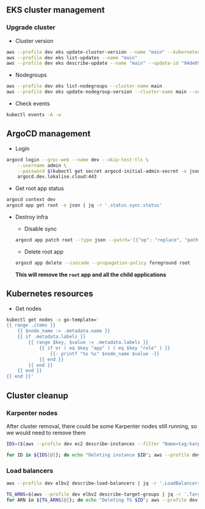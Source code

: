 ## EKS cluster management

### Upgrade cluster

- Cluster version

```bash
aws --profile dev eks update-cluster-version --name "main" --kubernetes-version "1.28"
aws --profile dev eks list-updates --name "main"
aws --profile dev eks describe-update --name "main" --update-id "94de69c1-9486-4e77-802b-99f56edad178"
```

- Nodegroups

```bash
aws --profile dev eks list-nodegroups --cluster-name main
aws --profile dev eks update-nodegroup-version --cluster-name main --nodegroup-name main-system
```

- Check events

```bash
kubectl events -A -w
```

## ArgoCD management

- Login

```bash
argocd login --grpc-web --name dev --skip-test-tls \
    --username admin \
    --password $(kubectl get secret argocd-initial-admin-secret -o jsonpath="{.data.password}" -n argocd | base64 -d) \
    argocd.dev.lokalise.cloud:443
```

- Get root app status

```bash
argocd context dev
argocd app get root -o json | jq -r '.status.sync.status'
```

- Destroy infra

    - Disable sync
    ```bash
    argocd app patch root --type json --patch='[{"op": "replace", "path": "/spec/syncPolicy", "value": null}]'
    ```

    - Delete root app
    ```bash
    argocd app delete --cascade --propagation-policy foreground root
    ```

    **This will remove the `root` app and all the child applications**

## Kubernetes resources

- Get nodes

```bash
kubectl get nodes -o go-template='
{{ range .items }}
    {{ $node_name := .metadata.name }}
    {{ if .metadata.labels }}
        {{ range $key, $value := .metadata.labels }}
            {{ if or ( eq $key "app" ) ( eq $key "role" ) }}
                {{- printf "%s %s" $node_name $value -}}
            {{ end }}
        {{ end }}
    {{ end }}
{{ end }}'
```

## Cluster cleanup

### Karpenter nodes

After cluster removal, there could be some Karpenter nodes still running, so we would need to remove them

```bash
IDS=($(aws --profile dev ec2 describe-instances --filter "Name=tag:karpenter.sh/managed-by,Values=main" --query 'Reservations[].Instances[].[InstanceId]' --output text | tr '\n' ' '))

for ID in ${IDS[@]}; do echo "Deleting instance $ID"; aws --profile dev ec2 terminate-instances --instance-ids "$ID"; done
```

### Load balancers

```bash
aws --profile dev elbv2 describe-load-balancers | jq -r '.LoadBalancers[]|.LoadBalancerArn'

TG_ARNS=$(aws --profile dev elbv2 describe-target-groups | jq -r '.TargetGroups[]|select(.LoadBalancerArns|length == 0)|.TargetGroupArn')
for ARN in ${TG_ARNS[@]}; do echo "Deleting TG $ID"; aws --profile dev elbv2 delete-target-group --target-group-arn "$ARN"; done
```
